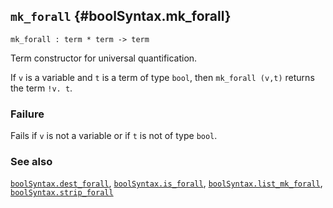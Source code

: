 ## `mk_forall` {#boolSyntax.mk_forall}


```
mk_forall : term * term -> term
```



Term constructor for universal quantification.


If `v` is a variable and `t` is a term of type `bool`, then
`mk_forall (v,t)` returns the term `!v. t`.

### Failure

Fails if `v` is not a variable or if `t` is not of type `bool`.

### See also

[`boolSyntax.dest_forall`](#boolSyntax.dest_forall), [`boolSyntax.is_forall`](#boolSyntax.is_forall), [`boolSyntax.list_mk_forall`](#boolSyntax.list_mk_forall), [`boolSyntax.strip_forall`](#boolSyntax.strip_forall)

